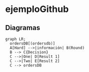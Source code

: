 # ejemploGithub


## Diagramas


```mermaid
graph LR;
  ordersDB[(ordersdb)]
  A[Hard] -->|información| B(Round)
  B --> C{Decision}
  C -->|One| D[Result 1]
  C -->|Two| E[Result 2]
  C --> ordersDB

```

